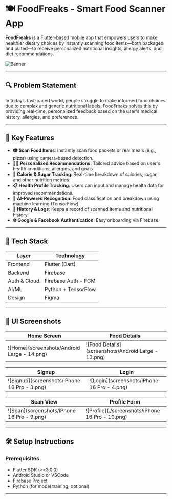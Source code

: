 # 🍽️ FoodFreaks - Smart Food Scanner App

**FoodFreaks** is a Flutter-based mobile app that empowers users to make healthier dietary choices by instantly scanning food items—both packaged and plated—to receive personalized nutritional insights, allergy alerts, and diet recommendations.

![Banner](screenshots/banner.png)

---

## 🔍 Problem Statement

In today’s fast-paced world, people struggle to make informed food choices due to complex and generic nutritional labels. FoodFreaks solves this by providing real-time, personalized feedback based on the user's medical history, allergies, and preferences.

---

## 🧠 Key Features

- **📷 Scan Food Items**: Instantly scan food packets or real meals (e.g., pizza) using camera-based detection.
- **👩‍⚕️ Personalized Recommendations**: Tailored advice based on user's health conditions, allergies, and goals.
- **🍬 Calorie & Sugar Tracking**: Real-time breakdown of calories, sugar, and other nutrition metrics.
- **📋 Health Profile Tracking**: Users can input and manage health data for improved recommendations.
- **🤖 AI-Powered Recognition**: Food classification and breakdown using machine learning (TensorFlow).
- **🧾 History & Logs**: Keeps a record of scanned items and nutritional history.
- **🌐 Google & Facebook Authentication**: Easy onboarding via Firebase.

---

## 🚀 Tech Stack

| Layer             | Technology         |
|------------------|--------------------|
| Frontend         | Flutter (Dart)     |
| Backend          | Firebase           |
| Auth & Cloud     | Firebase Auth + FCM|
| AI/ML            | Python + TensorFlow|
| Design           | Figma              |

---

## 📲 UI Screenshots

| Home Screen | Food Details |
|-------------|--------------|
| ![Home](screenshots/Android Large - 14.png) | ![Food Details](screenshots/Android Large - 13.png) |

| Signup | Login |
|--------|-------|
| ![Signup](screenshots/iPhone 16 Pro - 3.png) | ![Login](screenshots/iPhone 16 Pro - 4.png) |

| Scan View | Profile Form |
|-----------|--------------|
| ![Scan](screenshots/iPhone 16 Pro - 9.png) | ![Profile](./screenshots/iPhone 16 Pro - 10.png) |

---

## 🛠️ Setup Instructions

### Prerequisites

- Flutter SDK (>=3.0.0)
- Android Studio or VSCode
- Firebase Project
- Python (for model training, optional)

---